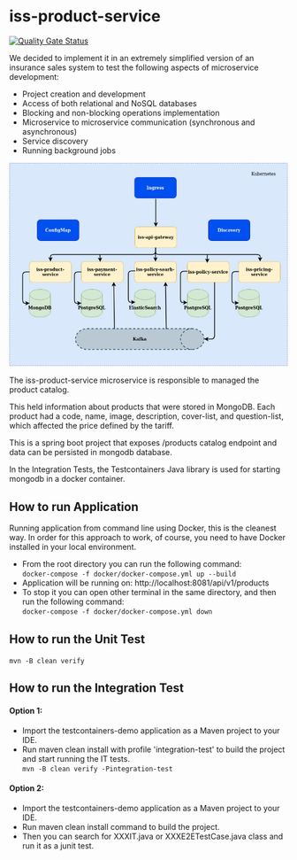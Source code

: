 # iss-product-service

[![Quality Gate Status](https://sonarcloud.io/api/project_badges/measure?project=iss-product-service&metric=alert_status)](https://sonarcloud.io/dashboard?id=iss-product-service)

We decided to implement it in an extremely simplified version of an insurance sales system to test the following aspects of microservice development:

* Project creation and development
* Access of both relational and NoSQL databases
* Blocking and non-blocking operations implementation
* Microservice to microservice communication (synchronous and asynchronous)
* Service discovery
* Running background jobs

![Architecture](https://github.com/MasterCloudApps-Projects/iss-product-service/blob/master/images/iss-architecture.jpg?raw=true)

The iss-product-service microservice is responsible to managed the product catalog.

This held information about products that were stored in MongoDB. Each product had a code, name, image, description, cover-list, and question-list, which affected the price defined by the tariff. 

This is a spring boot project that exposes /products catalog endpoint and data can be persisted in mongodb database.

In the Integration Tests, the Testcontainers Java library is used for starting mongodb in a docker container.

## How to run Application

Running application from command line using Docker, this is the cleanest way.
In order for this approach to work, of course, you need to have Docker installed in your local environment.

* From the root directory you can run the following command:<br/>
    ```docker-compose -f docker/docker-compose.yml up --build```
* Application will be running on: http://localhost:8081/api/v1/products
* To stop it you can open other terminal in the same directory, and then run the following command:<br/>
    ```docker-compose -f docker/docker-compose.yml down```

## How to run the Unit Test

```mvn -B clean verify```

## How to run the Integration Test

#### Option 1:
* Import the testcontainers-demo application as a Maven project to your IDE.
* Run maven clean install with profile 'integration-test' to build the project and start running the IT tests.<br/>
    ```mvn -B clean verify -Pintegration-test```

#### Option 2:
* Import the testcontainers-demo application as a Maven project to your IDE.
* Run maven clean install command to build the project.
* Then you can search for XXXIT.java or XXXE2ETestCase.java class and run it as a junit test.
